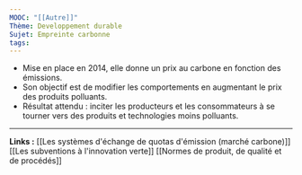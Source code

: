```yaml
---
MOOC: "[[Autre]]"
Thème: Developpement durable
Sujet: Empreinte carbonne
tags:
---
```


- Mise en place en 2014, elle donne un prix au carbone en fonction des émissions.
- Son objectif est de modifier les comportements en augmentant le prix des produits polluants.
- Résultat attendu : inciter les producteurs et les consommateurs à se tourner vers des produits et technologies moins polluants.

---

**Links :**
[[Les systèmes d'échange de quotas d'émission (marché carbone)]]
[[Les subventions à l'innovation verte]]
[[Normes de produit, de qualité et de procédés]]

